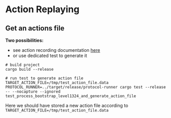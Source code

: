 # Action Replaying

## Get an actions file

**Two possibilities:**
- see action recording documentation [here](action_recording.md)
- or use dedicated test to generate it
```
# build project
cargo build --release

# run test to generate action file
TARGET_ACTION_FILE=/tmp/test_action_file.data PROTOCOL_RUNNER=../target/release/protocol-runner cargo test --release -- --nocapture --ignored test_process_bootstrap_level1324_and_generate_action_file
```

Here we should have stored a new action file according to `TARGET_ACTION_FILE=/tmp/test_action_file.data`

